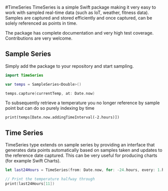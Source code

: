 #TimeSeries
TimeSeries is a simple Swift package making it very easy to work with sampled real-time data (such as IoT, weather, fitness data). Samples are captured and stored efficiently and once captured, can be solely referenced as points in time. 

The package has complete documentation and very high test coverage. Contributions are very welcome. 

## Sample Series

Simply add the package to your repository and start sampling. 

```swift
import TimeSeries

var temps = SampleSeries<Double>()

temps.capture(currentTemp, at: Date.now)
```

To subsequently retrieve a temperature you no longer reference by sample point but can do so purely indexing by time

```
print(temps[Date.now.addingTimeInterval(-2.hours)])
```

## Time Series

TimeSeries type extends on sample series by providing an interface that generates data points automatically based on samples taken and updates to the reference date captured. This can be very useful for producing charts (for example Swift Charts). 

```swift
let last24Hours = TimeSeries(from: Date.now, for: -24.hours, every: 1.hours, using: temps)

// Print the temperature halfway through
print(last24Hours[11])
```
